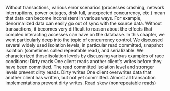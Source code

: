 Without transactions, various error scenarios (processes crashing, network interruptions, power
outages, disk full, unexpected concurrency, etc.) mean that data can become inconsistent in various
ways. For example, denormalized data can easily go out of sync with the source data. Without
transactions, it becomes very difficult to reason about the effects that complex interacting accesses
can have on the database. In this chapter, we went particularly deep into the topic of concurrency control. We discussed
several widely used isolation levels, in particular read committed, snapshot isolation
(sometimes called repeatable read), and serializable. We characterized those isolation levels by
discussing various examples of race conditions: Dirty reads One client reads another client’s writes before they have been committed. The read committed
isolation level and stronger levels prevent dirty reads. Dirty writes One client overwrites data that another client has written, but not yet committed. Almost all
transaction implementations prevent dirty writes. Read skew (nonrepeatable reads)